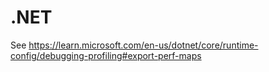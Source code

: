 # .NET

See https://learn.microsoft.com/en-us/dotnet/core/runtime-config/debugging-profiling#export-perf-maps
